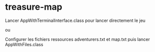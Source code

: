 # treasure-map

Lancer AppWithTerminalInterface.class pour lancer directement le jeu

ou

Configurer les fichiers ressources adventurers.txt et map.txt puis lancer AppWithFiles.class
